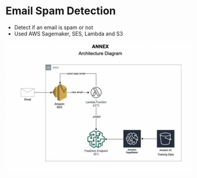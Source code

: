 # Email Spam Detection

* Detect if an email is spam or not
* Used AWS Sagemaker, SES, Lambda and S3

![Architecure Diagram](architecture_diagram/a_diagram.png)
